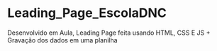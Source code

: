 # Leading_Page_EscolaDNC
Desenvolvido em Aula, Leading Page feita usando HTML, CSS E JS + Gravação dos dados em uma planilha 
